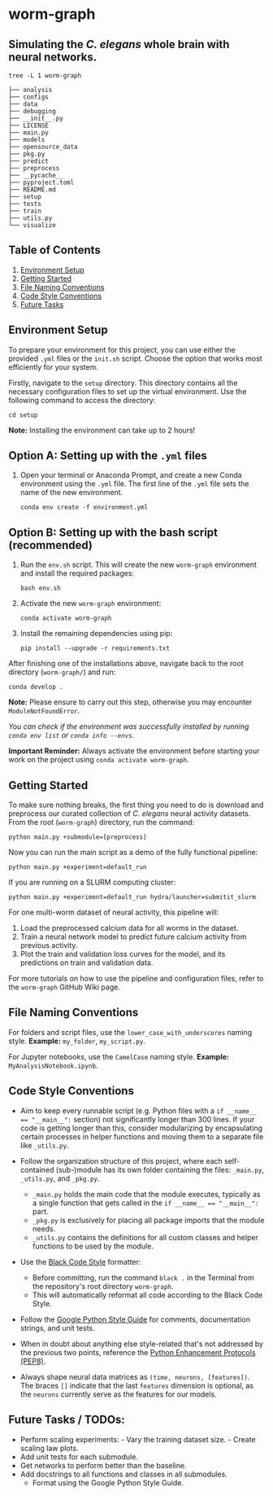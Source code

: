 # worm-graph
## Simulating the _C. elegans_ whole brain with neural networks.

`tree -L 1 worm-graph`
```
├── analysis
├── configs
├── data
├── debugging
├── __init__.py
├── LICENSE
├── main.py
├── models
├── opensource_data
├── pkg.py
├── predict
├── preprocess
├── __pycache__
├── pyproject.toml
├── README.md
├── setup
├── tests
├── train
├── utils.py
└── visualize
```
## Table of Contents
1. [Environment Setup](#environment-setup)
2. [Getting Started](#getting-started)
3. [File Naming Conventions](#file-naming-conventions)
4. [Code Style Conventions](#code-style-conventions)
5. [Future Tasks](#future-tasks)

## Environment Setup

To prepare your environment for this project, you can use either the provided `.yml` files or the `init.sh` script. Choose the option that works most efficiently for your system.

Firstly, navigate to the `setup` directory. This directory contains all the necessary configuration files to set up the virtual environment. Use the following command to access the directory:

```
cd setup
```

**Note:** Installing the environment can take up to 2 hours!

## Option A: Setting up with the `.yml` files

1. Open your terminal or Anaconda Prompt, and create a new Conda environment using the `.yml` file. The first line of the `.yml` file sets the name of the new environment.

    ```
    conda env create -f environment.yml
    ```

## Option B: Setting up with the bash script (recommended)

1. Run the `env.sh` script. This will create the new `worm-graph` environment and install the required packages:

    ```
    bash env.sh
    ```

2. Activate the new `worm-graph` environment:

    ```
    conda activate worm-graph
    ```

3. Install the remaining dependencies using pip:

    ```
    pip install --upgrade -r requirements.txt
    ```

After finishing one of the installations above, navigate back to the root directory (`worm-graph/`) and run:

    conda develop .

**Note:** Please ensure to carry out this step, otherwise you may encounter `ModuleNotFoundError`.

*You can check if the environment was successfully installed by running `conda env list` or `conda info --envs`.*

**Important Reminder:** Always activate the environment before starting your work on the project using `conda activate worm-graph`.

## Getting Started

To make sure nothing breaks, the first thing you need to do is download and preprocess our curated collection of _C. elegans_ neural activity datasets. 
From the root (`worm-graph`) directory, run the command:

`python main.py +submodule=[preprocess]`

Now you can run the main script as a demo of the fully functional pipeline:

`python main.py +experiment=default_run`

If you are running on a SLURM computing cluster:

`python main.py +experiment=default_run hydra/launcher=submitit_slurm`

For one multi-worm dataset of neural activity, this pipeline will:
1. Load the preprocessed calcium data for all worms in the dataset.
2. Train a neural network model to predict future calcium activity from previous activity.
3. Plot the train and validation loss curves for the model, and its predictions on train and validation data.

For more tutorials on how to use the pipeline and configuration files, refer to the `worm-graph` GitHub Wiki page.

## File Naming Conventions

For folders and script files, use the `lower_case_with_underscores` naming style.
**Example:** `my_folder`, `my_script.py`.

For Jupyter notebooks, use the `CamelCase` naming style.
**Example:** `MyAnalysisNotebook.ipynb`.

## Code Style Conventions

- Aim to keep every runnable script (e.g. Python files with a `if __name__ == "__main__":` section) not significantly longer than 300 lines. If your code is getting longer than this, consider modularizing by encapsulating certain processes in helper functions and moving them to a separate file like `_utils.py`.

- Follow the organization structure of this project, where each self-contained (sub-)module has its own folder containing the files: `_main.py`, `_utils.py`, and `_pkg.py`.
  - `_main.py` holds the main code that the module executes, typically as a single function that gets called in the `if __name__ == "__main__":` part.
  - `_pkg.py` is exclusively for placing all package imports that the module needs.
  - `_utils.py` contains the definitions for all custom classes and helper functions to be used by the module.

- Use the [Black Code Style](https://github.com/psf/black) formatter:
  - Before committing, run the command `black .` in the Terminal from the repository's root directory `worm-graph`.
  - This will automatically reformat all code according to the Black Code Style.

- Follow the [Google Python Style Guide](https://google.github.io/styleguide/pyguide.html) for comments, documentation strings, and unit tests.

- When in doubt about anything else style-related that's not addressed by the previous two points, reference the [Python Enhancement Protocols (PEP8)](https://peps.python.org/pep-0008/).

- Always shape neural data matrices as `(time, neurons, [features])`. The braces `[]` indicate that the last `features` dimension is optional, as the `neurons` currently serve as the features for our models.

## Future Tasks / TODOs:

- Perform scaling experiments:
      - Vary the training dataset size.
      - Create scaling law plots.
- Add unit tests for each submodule.
- Get networks to perform better than the baseline.
- Add docstrings to all functions and classes in all submodules.
   - Format using the Google Python Style Guide.
